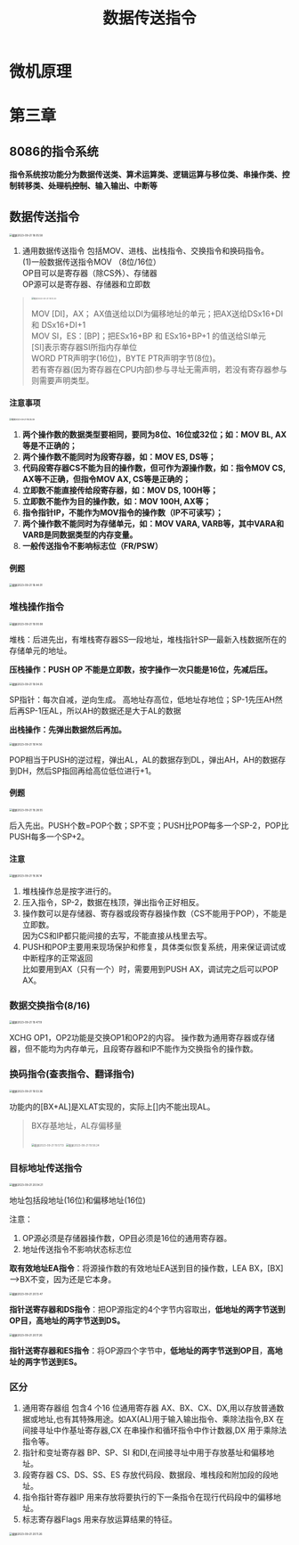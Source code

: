 ﻿---
title: 数据传送指令
published: 2023-09-21
description: 微机原理8086数据传送指令知识点。
tags: [微机原理]
category: 大学课程
draft: false
---

# 微机原理

# 第三章

## 8086的指令系统

**指令系统按功能分为数据传送类、算术运算类、逻辑运算与移位类、串操作类、控制转移类、~~处理机控制~~、输入输出、中断等**

## 数据传送指令

<img src="https://cdn.jsdelivr.net/gh/PWN022/POFMC/my_screenshot/%E6%88%AA%E5%B1%8F2023-09-21%2018.05.58.png" alt="截屏2023-09-21 18.05.58" style="zoom:33%;" />

1. 通用数据传送指令
   包括MOV、进栈、出栈指令、交换指令和换码指令。  
   (1)一般数据传送指令MOV （8位/16位）  
   OP目可以是寄存器（除CS外）、存储器  
   OP源可以是寄存器、存储器和立即数

> <img src="https://cdn.jsdelivr.net/gh/PWN022/POFMC/my_screenshot/%E6%88%AA%E5%B1%8F2023-09-21%2018.13.20.png" alt="截屏2023-09-21 18.13.20" style="zoom:25%;" />
>
> MOV [DI]，AX； AX值送给以DI为偏移地址的单元；把AX送给DSx16+DI 和 DSx16+DI+1  
> MOV SI，ES：[BP]；把ESx16+BP 和 ESx16+BP+1 的值送给SI单元  
> [SI]表示寄存器SI所指内存单位  
> WORD PTR声明字(16位)，BYTE PTR声明字节(8位)。  
> 若有寄存器(因为寄存器在CPU内部)参与寻址无需声明，若没有寄存器参与则需要声明类型。

#### 注意事项

<img src="https://cdn.jsdelivr.net/gh/PWN022/POFMC/my_screenshot/%E6%88%AA%E5%B1%8F2023-09-21%2018.35.09.png" alt="截屏2023-09-21 18.35.09" style="zoom: 25%;" />

1. **两个操作数的数据类型要相同，要同为8位、16位或32位；如：MOV  BL, AX等是不正确的；**
2. **两个操作数不能同时为段寄存器，如：MOV  ES, DS等；**
3. **代码段寄存器CS不能为目的操作数，但可作为源操作数，如：指令MOV  CS, AX等不正确，但指令MOV  AX, CS等是正确的；**
4. **立即数不能直接传给段寄存器，如：MOV  DS, 100H等；**
5. **立即数不能作为目的操作数，如：MOV  100H, AX等；**
6. **指令指针IP，不能作为MOV指令的操作数（IP不可读写）；**
7. **两个操作数不能同时为存储单元，如：MOV  VARA, VARB等，其中VARA和VARB是同数据类型的内存变量。**
8. **一般传送指令不影响标志位（FR/PSW）**

#### 例题

<img src="https://cdn.jsdelivr.net/gh/PWN022/POFMC/my_screenshot/%E6%88%AA%E5%B1%8F2023-09-21%2018.44.01.png" alt="截屏2023-09-21 18.44.01" style="zoom:33%;" />

### 堆栈操作指令

<img src="https://cdn.jsdelivr.net/gh/PWN022/POFMC/my_screenshot/%E6%88%AA%E5%B1%8F2023-09-21%2019.00.08.png" alt="截屏2023-09-21 19.00.08" style="zoom:33%;" />

堆栈：后进先出，有堆栈寄存器SS—段地址，堆栈指针SP—最新入栈数据所在的存储单元的地址。

**压栈操作：PUSH OP 不能是立即数，按字操作一次只能是16位，先减后压。**

<img src="https://cdn.jsdelivr.net/gh/PWN022/POFMC/my_screenshot/%E6%88%AA%E5%B1%8F2023-09-21%2019.04.35.png" alt="截屏2023-09-21 19.04.35" style="zoom:33%;" />

SP指针：每次自减，逆向生成。 
高地址存高位，低地址存地位；SP-1先压AH然后再SP-1压AL，所以AH的数据还是大于AL的数据

**出栈操作：先弹出数据然后再加。**

<img src="https://cdn.jsdelivr.net/gh/PWN022/POFMC/my_screenshot/%E6%88%AA%E5%B1%8F2023-09-21%2019.14.56.png" alt="截屏2023-09-21 19.14.56" style="zoom:33%;" />

POP相当于PUSH的逆过程，弹出AL，AL的数据存到DL，弹出AH，AH的数据存到DH，然后SP指回再给高位低位进行+1。

#### 例题

<img src="https://cdn.jsdelivr.net/gh/PWN022/POFMC/my_screenshot/%E6%88%AA%E5%B1%8F2023-09-21%2019.28.55.png" alt="截屏2023-09-21 19.28.55" style="zoom:33%;" />

后入先出。PUSH个数=POP个数；SP不变；PUSH比POP每多一个SP-2，POP比PUSH每多一个SP+2。

#### 注意

<img src="https://cdn.jsdelivr.net/gh/PWN022/POFMC/my_screenshot/%E6%88%AA%E5%B1%8F2023-09-21%2019.36.14.png" alt="截屏2023-09-21 19.36.14" style="zoom:33%;" />

1. 堆栈操作总是按字进行的。
2. 压入指令，SP-2，数据在栈顶，弹出指令正好相反。
3. 操作数可以是存储器、寄存器或段寄存器操作数（CS不能用于POP），不能是立即数。  
   因为CS和IP都只能间接的去写，不能直接从栈里去写。
4. PUSH和POP主要用来现场保护和修复，具体类似恢复系统，用来保证调试或中断程序的正常返回  
   比如要用到AX（只有一个）时，需要用到PUSH AX，调试完之后可以POP AX。

### 数据交换指令(8/16)

<img src="https://cdn.jsdelivr.net/gh/PWN022/POFMC/my_screenshot/%E6%88%AA%E5%B1%8F2023-09-21%2019.47.19.png" alt="截屏2023-09-21 19.47.19" style="zoom:33%;" />

XCHG OP1，OP2功能是交换OP1和OP2的内容。
操作数为通用寄存器或存储器，但不能均为内存单元，且段寄存器和IP不能作为交换指令的操作数。

### 换码指令(查表指令、翻译指令)

<img src="https://cdn.jsdelivr.net/gh/PWN022/POFMC/my_screenshot/%E6%88%AA%E5%B1%8F2023-09-21%2019.53.36.png" alt="截屏2023-09-21 19.53.36" style="zoom:33%;" />

功能内的[BX+AL]是XLAT实现的，实际上[]内不能出现AL。

> BX存基地址，AL存偏移量
>
> <img src="https://cdn.jsdelivr.net/gh/PWN022/POFMC/my_screenshot/%E6%88%AA%E5%B1%8F2023-09-21%2019.57.13.png" alt="截屏2023-09-21 19.57.13" style="zoom: 33%;" />
>
> <img src="https://cdn.jsdelivr.net/gh/PWN022/POFMC/my_screenshot/%E6%88%AA%E5%B1%8F2023-09-21%2019.58.24.png" alt="截屏2023-09-21 19.58.24" style="zoom:33%;" />

### 目标地址传送指令

<img src="https://cdn.jsdelivr.net/gh/PWN022/POFMC/my_screenshot/%E6%88%AA%E5%B1%8F2023-09-21%2020.04.21.png" alt="截屏2023-09-21 20.04.21" style="zoom:33%;" />

地址包括段地址(16位)和偏移地址(16位)

注意：

1. OP源必须是存储器操作数，OP目必须是16位的通用寄存器。
2. 地址传送指令不影响状态标志位

**取有效地址EA指令**：将源操作数的有效地址EA送到目的操作数，LEA BX，[BX] —>BX不变，因为还是它本身。

<img src="https://cdn.jsdelivr.net/gh/PWN022/POFMC/my_screenshot/%E6%88%AA%E5%B1%8F2023-09-21%2020.13.47.png" alt="截屏2023-09-21 20.13.47" style="zoom: 33%;" />

**指针送寄存器和DS指令**：把OP源指定的4个字节内容取出，**低地址的两字节送到OP目，高地址的两字节送到DS。**

<img src="https://cdn.jsdelivr.net/gh/PWN022/POFMC/my_screenshot/%E6%88%AA%E5%B1%8F2023-09-21%2020.17.26.png" alt="截屏2023-09-21 20.17.26" style="zoom: 33%;" />

**指针送寄存器和ES指令**：将OP源四个字节中，**低地址的两字节送到OP目**，**高地址的两字节送到ES。**

### 区分
1. 通用寄存器组 包含4 个16 位通用寄存器 AX、BX、CX、DX,用以存放普通数据或地址,也有其特殊用途。如AX(AL)用于输入输出指令、乘除法指令,BX 在间接寻址中作基址寄存器,CX 在串操作和循环指令中作计数器,DX 用于乘除法指令等。
2. 指针和变址寄存器 BP、SP、SI 和DI,在间接寻址中用于存放基址和偏移地址。
3. 段寄存器 CS、DS、SS、ES 存放代码段、数据段、堆栈段和附加段的段地址。
4. 指令指针寄存器IP 用来存放将要执行的下一条指令在现行代码段中的偏移地址。
5. 标志寄存器Flags 用来存放运算结果的特征。
<img src="https://cdn.jsdelivr.net/gh/PWN022/POFMC/my_screenshot/%E6%88%AA%E5%B1%8F2023-09-21%2020.11.26.png" alt="截屏2023-09-21 20.11.26" style="zoom: 33%;" />